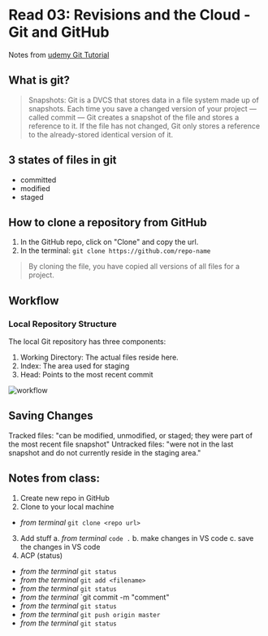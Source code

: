 # Read 03: Revisions and the Cloud - Git and GitHub
Notes from [udemy Git Tutorial](https://blog.udemy.com/git-tutorial-a-comprehensive-guide/)

## What is git?
> Snapshots: Git is a DVCS that stores data in a file system made up of snapshots. Each time you save a changed version of your project — called commit — Git creates a snapshot of the file and stores a reference to it. If the file has not changed, Git only stores a reference to the already-stored identical version of it.

## 3 states of files in git
- committed
- modified
- staged

## How to clone a repository from GitHub
1. In the GitHub repo, click on "Clone" and copy the url.
2. In the terminal: `git clone https://github.com/repo-name`

> By cloning the file, you have copied all versions of all files for a project.

## Workflow

### Local Repository Structure
The local Git repository has three components:
1. Working Directory: The actual files reside here.
2. Index: The area used for staging
3. Head: Points to the most recent commit

![workflow](https://blog.udemy.com/wp-content/uploads/2015/08/image036.png)

## Saving Changes

Tracked files: "can be modified, unmodified, or staged; they were part of the most recent file snapshot"
Untracked files: "were not in the last snapshot and do not currently reside in the staging area."

## Notes from class:
1. Create new repo in GitHub
2. Clone to your local machine
  - *from terminal* `git clone <repo url>`
3. Add stuff 
  a. *from terminal* `code .`
  b. make changes in VS code
  c. save the changes in VS code
4. ACP (status)
  - *from the terminal* `git status`
  - *from the terminal* `git add <filename>`
  - *from the terminal* `git status`
  - *from the terminal* `git commit -m "comment"
  - *from the terminal* `git status`
  - *from the terminal* `git push origin master`
  - *from the terminal* `git status`